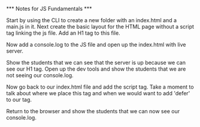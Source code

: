 *** Notes for JS Fundamentals ***

Start by using the CLI to create a new folder with an index.html and a main.js in it.  Next create the basic layout for the HTML page without a script tag linking the js file.  Add an H1 tag to this file. 

Now add a console.log to the JS file and open up the index.html with live server. 

Show the students that we can see that the server is up because we can see our H1 tag.  Open up the dev tools and show the students that we are not seeing our console.log.  

Now go back to our index.html file and add the script tag.  Take a moment to talk about where we place this tag and when we would want to add 'defer' to our tag. 

Return to the browser and show the students that we can now see our console.log.  


